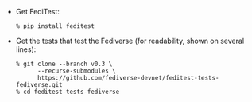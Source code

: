 * Get FediTest:

  ```
  % pip install feditest
  ```

* Get the tests that test the Fediverse (for readability, shown on several lines):

  ```
  % git clone --branch v0.3 \
        --recurse-submodules \
        https://github.com/fediverse-devnet/feditest-tests-fediverse.git
  % cd feditest-tests-fediverse
  ```
